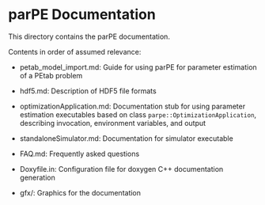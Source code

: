 # parPE Documentation

This directory contains the parPE documentation.

Contents in order of assumed relevance:

- petab_model_import.md: Guide for using parPE for parameter estimation of a
  PEtab problem

- hdf5.md: Description of HDF5 file formats

- optimizationApplication.md: Documentation stub for using parameter estimation
  executables based on class `parpe::OptimizationApplication`, describing
  invocation, environment variables, and output

- standaloneSimulator.md: Documentation for simulator executable

- FAQ.md: Frequently asked questions

- Doxyfile.in: Configuration file for doxygen C++ documentation generation

- gfx/: Graphics for the documentation
